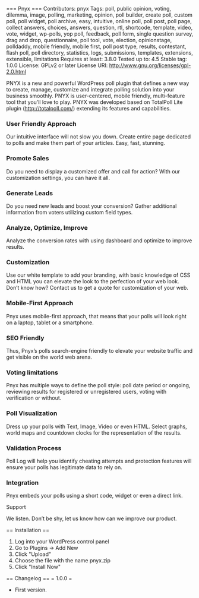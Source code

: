 === Pnyx ===
Contributors: pnyx
Tags: poll, public opinion, voting, dilemma, image, polling, marketing, opinion, poll builder, create poll, custom poll, poll widget, poll archive, easy, intuitive, online poll, poll post, poll page, collect answers, choices, answers, question, rtl, shortcode, template, video, vote, widget, wp-polls, yop poll, feedback, poll form, single question survey, drag and drop, questionnaire, poll tool, vote, election, opinionstage, polldaddy, mobile friendly, mobile first, poll post type, results, contestant, flash poll, poll directory, statistics, logs, submissions, templates, extensions, extensible, limitations
Requires at least: 3.8.0
Tested up to: 4.5
Stable tag: 1.0.0
License: GPLv2 or later
License URI: http://www.gnu.org/licenses/gpl-2.0.html

PNYX is a new and powerful WordPress poll plugin that defines a new way to create, manage, customize and integrate polling solution into your business smoothly. PNYX is user-centered, mobile friendly, multi-feature tool that you’ll love to play.
PNYX was developed based on TotalPoll Lite plugin (http://totalpoll.com/) extending its features and capabilities. 


### User Friendly Approach

Our intuitive interface will not slow you down. Create entire page dedicated to polls and make them part of your articles. Easy, fast, stunning.

### Promote Sales

Do you need to display a customized offer and call for action?  With our customization settings, you can have it all.

### Generate Leads

Do you need new leads and boost your conversion?  Gather additional information from voters utilizing custom field types.

### Analyze, Optimize, Improve

Analyze the conversion rates with using dashboard and optimize to improve results.

### Customization

Use our white template to add your branding, with basic knowledge of CSS and HTML you can elevate the look to the perfection of your web look. Don’t know how? Contact us to get a quote for customization of your web.
	
### Mobile-First Approach

Pnyx uses mobile-first approach, that means that your polls will look right  on a laptop, tablet or a smartphone.
	
### SEO Friendly

Thus, Pnyx’s polls search-engine friendly to elevate your website traffic and get visible on the world web arena.
	
### Voting limitations

Pnyx has multiple ways to define the poll style: poll date period or ongoing, reviewing results for registered or unregistered users, voting with verification or without.
	
### Poll Visualization

Dress up your polls  with Text, Image, Video or even HTML. Select graphs, world maps and countdown clocks for the representation of the results.
	
### Validation Process

Poll Log will help you identify cheating attempts and protection features will ensure your polls has legitimate data to rely on.
	
### Integration

Pnyx embeds your polls using a short code, widget or even a direct link.

Support

We listen. Don’t be shy, let us know how can we improve our product.


== Installation ==

1. Log into your WordPress control panel
2. Go to Plugins -> Add New
3. Click "Upload"
4. Choose the file with the name pnyx.zip
3. Click "Install Now"

== Changelog ==
= 1.0.0 =
* First version.